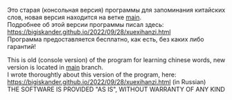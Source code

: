 <p>Это старая (консольная версия) программы для запоминания китайских слов, новая версия находится на ветке <a href="https://github.com/BigIskander/xuexihanzi/tree/main">main</a>.
<br />Подробнее об этой версии программы писал здесь: <a href="https://bigiskander.github.io/2022/09/28/xuexihanzi.html">https://bigiskander.github.io/2022/09/28/xuexihanzi.html</a>
<br />Программа предоставляется бесплатно, как есть, без каких либо гарантий!</p>
<p>This is old (console version) of the program for learning chinese words, new version is located in <a href="https://github.com/BigIskander/xuexihanzi/tree/main">main</a> branch.
<br />I wrote thoroughtly about this version of the program, here: <a href="https://bigiskander.github.io/2022/09/28/xuexihanzi.html">https://bigiskander.github.io/2022/09/28/xuexihanzi.html</a> (in Russian)
<br />THE SOFTWARE IS PROVIDED "AS IS", WITHOUT WARRANTY OF ANY KIND</p>
